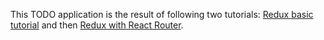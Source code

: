 This TODO application is the result of following two tutorials: [Redux basic tutorial](https://redux-docs.netlify.com/basics/basic-tutorial) and then [Redux with React Router](https://redux.js.org/advanced/usage-with-react-router).